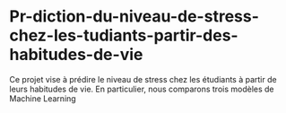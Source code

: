 # Pr-diction-du-niveau-de-stress-chez-les-tudiants-partir-des-habitudes-de-vie
Ce projet vise à prédire le niveau de stress chez les étudiants à partir de leurs habitudes de vie. En particulier, nous comparons trois modèles de Machine Learning
